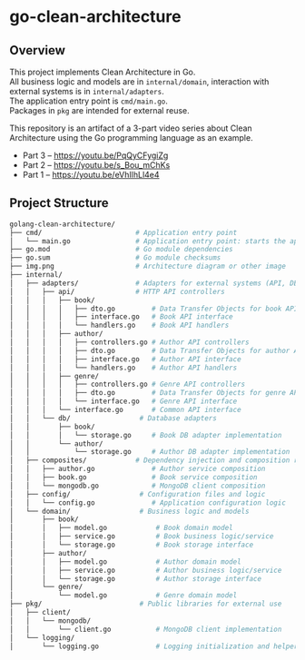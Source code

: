 # go-clean-architecture

## Overview
This project implements Clean Architecture in Go.  
All business logic and models are in `internal/domain`, interaction with external systems is in `internal/adapters`.  
The application entry point is `cmd/main.go`.  
Packages in `pkg` are intended for external reuse.

This repository is an artifact of a 3-part video series about Clean Architecture using the Go programming language as an example.
- Part 3 – https://youtu.be/PqQyCFygiZg
- Part 2 – https://youtu.be/s_Bou_mChKs
- Part 1 – https://youtu.be/eVhIlhLl4e4

## Project Structure

```bash
golang-clean-architecture/
├── cmd/                       # Application entry point
│   └── main.go                # Application entry point: starts the app
├── go.mod                     # Go module dependencies
├── go.sum                     # Go module checksums
├── img.png                    # Architecture diagram or other image
├── internal/
│   ├── adapters/              # Adapters for external systems (API, DB, etc.)
│   │   ├── api/               # HTTP API controllers
│   │   │   ├── book/
│   │   │   │   ├── dto.go         # Data Transfer Objects for book API
│   │   │   │   ├── interface.go   # Book API interface
│   │   │   │   └── handlers.go    # Book API handlers
│   │   │   ├── author/
│   │   │   │   ├── controllers.go # Author API controllers
│   │   │   │   ├── dto.go         # Data Transfer Objects for author API
│   │   │   │   ├── interface.go   # Author API interface
│   │   │   │   └── handlers.go    # Author API handlers
│   │   │   ├── genre/
│   │   │   │   ├── controllers.go # Genre API controllers
│   │   │   │   ├── dto.go         # Data Transfer Objects for genre API
│   │   │   │   └── interface.go   # Genre API interface
│   │   │   └── interface.go       # Common API interface
│   │   └── db/                 # Database adapters
│   │       ├── book/
│   │       │   └── storage.go     # Book DB adapter implementation
│   │       └── author/
│   │           └── storage.go     # Author DB adapter implementation
│   ├── composites/            # Dependency injection and composition root
│   │   ├── author.go              # Author service composition
│   │   ├── book.go                # Book service composition
│   │   └── mongodb.go             # MongoDB client composition
│   ├── config/                 # Configuration files and logic
│   │   └── config.go              # Application configuration logic
│   └── domain/                 # Business logic and models
│       ├── book/
│       │   ├── model.go            # Book domain model
│       │   ├── service.go          # Book business logic/service
│       │   └── storage.go          # Book storage interface
│       ├── author/
│       │   ├── model.go            # Author domain model
│       │   ├── service.go          # Author business logic/service
│       │   └── storage.go          # Author storage interface
│       └── genre/
│           └── model.go            # Genre domain model
├── pkg/                        # Public libraries for external use
│   ├── client/
│   │   └── mongodb/
│   │       └── client.go           # MongoDB client implementation
│   └── logging/
│       └── logging.go              # Logging initialization and helpers